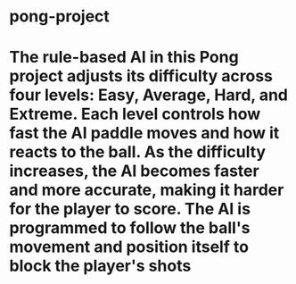 # pong-project
 # The rule-based AI in this Pong project adjusts its difficulty across four levels: Easy, Average, Hard, and Extreme. Each level controls how fast the AI paddle moves and how it reacts to the ball. As the difficulty increases, the AI becomes faster and more accurate, making it harder for the player to score. The AI is programmed to follow the ball's movement and position itself to block the player's shots
# 
